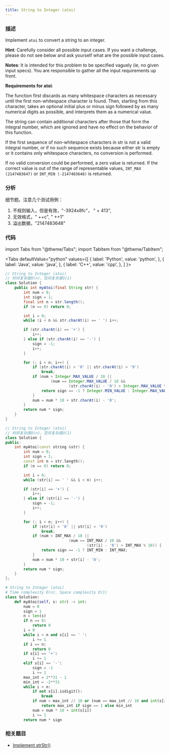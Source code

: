 ```yaml
---
title: String to Integer (atoi)
---
```


### 描述

Implement `atoi` to convert a string to an integer.

**Hint**: Carefully consider all possible input cases. If you want a challenge, please do not see below and ask yourself what are the possible input cases.

**Notes**: It is intended for this problem to be specified vaguely (ie, no given input specs). You are responsible to gather all the input requirements up front.

**Requirements for atoi**:

The function first discards as many whitespace characters as necessary until the first non-whitespace character is found. Then, starting from this character, takes an optional initial plus or minus sign followed by as many numerical digits as possible, and interprets them as a numerical value.

The string can contain additional characters after those that form the integral number, which are ignored and have no effect on the behavior of this function.

If the first sequence of non-whitespace characters in str is not a valid integral number, or if no such sequence exists because either str is empty or it contains only whitespace characters, no conversion is performed.

If no valid conversion could be performed, a zero value is returned. If the correct value is out of the range of representable values, `INT_MAX (2147483647)` or `INT_MIN (-2147483648)` is returned.

### 分析

细节题。注意几个测试用例：

1. 不规则输入，但是有效，"-3924x8fc"， " + 413",
1. 无效格式，" ++c", " ++1"
1. 溢出数据，"2147483648"

### 代码

import Tabs from "@theme/Tabs";
import TabItem from "@theme/TabItem";

<Tabs
defaultValue="python"
values={[
{ label: 'Python', value: 'python', },
{ label: 'Java', value: 'java', },
{ label: 'C++', value: 'cpp', },
]
}>
<TabItem value="java">

```java
// String to Integer (atoi)
// 时间复杂度O(n)，空间复杂度O(1)
class Solution {
    public int myAtoi(final String str) {
        int num = 0;
        int sign = 1;
        final int n = str.length();
        if (n == 0) return 0;

        int i = 0;
        while (i < n && str.charAt(i) == ' ') i++;

        if (str.charAt(i) == '+') {
            i++;
        } else if (str.charAt(i) == '-') {
            sign = -1;
            i++;
        }

        for (; i < n; i++) {
            if (str.charAt(i) < '0' || str.charAt(i) > '9')
                break;
            if (num > Integer.MAX_VALUE / 10 ||
                    (num == Integer.MAX_VALUE / 10 &&
                            (str.charAt(i) - '0') > Integer.MAX_VALUE % 10)) {
                return sign == -1 ? Integer.MIN_VALUE : Integer.MAX_VALUE;
            }
            num = num * 10 + str.charAt(i) - '0';
        }
        return num * sign;
    }
}
```

</TabItem>
<TabItem value="cpp">

```cpp
// String to Integer (atoi)
// 时间复杂度O(n)，空间复杂度O(1)
class Solution {
public:
    int myAtoi(const string &str) {
        int num = 0;
        int sign = 1;
        const int n = str.length();
        if (n == 0) return 0;

        int i = 0;
        while (str[i] == ' ' && i < n) i++;

        if (str[i] == '+') {
            i++;
        } else if (str[i] == '-') {
            sign = -1;
            i++;
        }

        for (; i < n; i++) {
            if (str[i] < '0' || str[i] > '9')
                break;
            if (num > INT_MAX / 10 ||
                            (num == INT_MAX / 10 &&
                                    (str[i] - '0') > INT_MAX % 10)) {
                return sign == -1 ? INT_MIN : INT_MAX;
            }
            num = num * 10 + str[i] - '0';
        }
        return num * sign;
    }
};
```

</TabItem>

<TabItem value="python">

```python
# String to Integer (atoi)
# Time complexity O(n), Space complexity O(1)
class Solution:
    def myAtoi(self, s: str) -> int:
        num = 0
        sign = 1
        n = len(s)
        if n == 0:
            return 0
        i = 0
        while i < n and s[i] == ' ':
            i += 1
        if i == n:
            return 0
        if s[i] == '+':
            i += 1
        elif s[i] == '-':
            sign = -1
            i += 1
        max_int = 2**31 - 1
        min_int = -2**31
        while i < n:
            if not s[i].isdigit():
                break
            if num > max_int // 10 or (num == max_int // 10 and int(s[i]) > max_int % 10):
                return max_int if sign == 1 else min_int
            num = num * 10 + int(s[i])
            i += 1
        return num * sign
```

</TabItem>
</Tabs>

### 相关题目

- [Implement strStr()](strstr.md)
